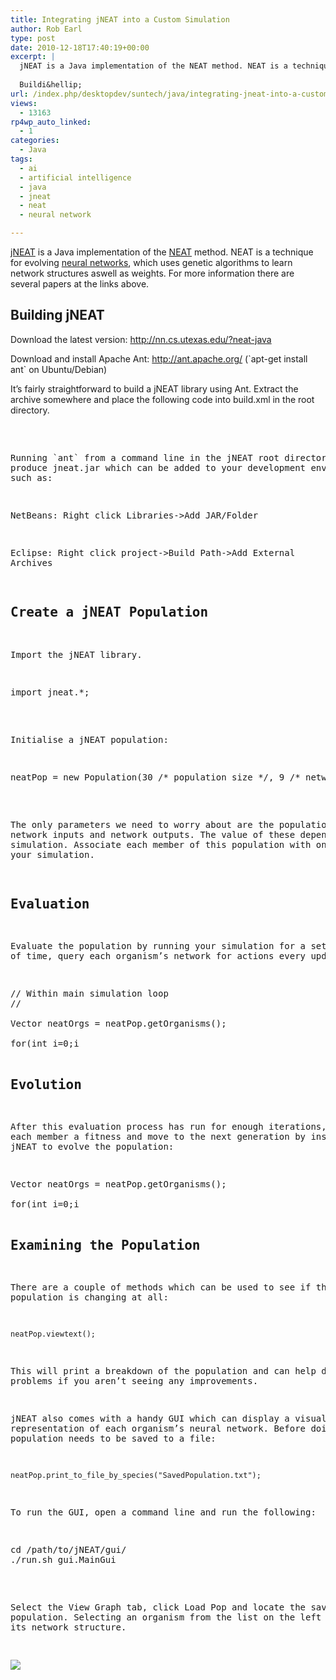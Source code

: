 ```yaml
---
title: Integrating jNEAT into a Custom Simulation
author: Rob Earl
type: post
date: 2010-12-18T17:40:19+00:00
excerpt: |
  jNEAT is a Java implementation of the NEAT method. NEAT is a technique for evolving neural networks, which uses genetic algorithms to learn network structures aswell as weights. For more information there are several papers at the links above.
  
  Buildi&hellip;
url: /index.php/desktopdev/suntech/java/integrating-jneat-into-a-custom-simulati/
views:
  - 13163
rp4wp_auto_linked:
  - 1
categories:
  - Java
tags:
  - ai
  - artificial intelligence
  - java
  - jneat
  - neat
  - neural network

---
```

[jNEAT][1] is a Java implementation of the [NEAT][2] method. NEAT is a technique for evolving [neural networks][3], which uses genetic algorithms to learn network structures aswell as weights. For more information there are several papers at the links above.

## Building jNEAT

Download the latest version: http://nn.cs.utexas.edu/?neat-java
  
Download and install Apache Ant: http://ant.apache.org/ (\`apt-get install ant\` on Ubuntu/Debian)

It&#8217;s fairly straightforward to build a jNEAT library using Ant. Extract the archive somewhere and place the following code into build.xml in the root directory.

<pre><project name="jneat" default="jar" basedir="."&gt;
  <property name="src" value="."/&gt;

  <target name="compile"&gt;
    <javac srcdir="${src}"/&gt;
  </target&gt;

  <target name="compile-debug"&gt;
    <javac debug="on" srcdir="${src}"/&gt;
  </target&gt;

  <target name="jar" depends="compile"&gt;
    <jar jarfile="jneat.jar" basedir="${src}"&gt;
       <include name="gui/*.class"/&gt;
       <include name="jneat/*.class"/&gt;
       <include name="jNeatCommon/*.class"/&gt;
       <include name="log/*.class"/&gt;
    </jar&gt;
  </target&gt;
</project&gt;</pre>

Running \`ant\` from a command line in the jNEAT root directory will produce jneat.jar which can be added to your development environment such as:

NetBeans: Right click Libraries->Add JAR/Folder
  
Eclipse: Right click project->Build Path->Add External Archives

## Create a jNEAT Population

Import the jNEAT library.

<pre>import jneat.*;</pre>

Initialise a jNEAT population:

<pre>neatPop = new Population(30 /* population size */, 9 /* network inputs */ , 2 /* network outputs */, 5 /* max index of nodes */, true /* recurrent */, 0.5 /* probability of connecting two nodes */ );</pre>

The only parameters we need to worry about are the population size, network inputs and network outputs. The value of these depend on the simulation. Associate each member of this population with one member of your simulation.

## Evaluation

Evaluate the population by running your simulation for a set period of time, query each organism&#8217;s network for actions every update.

<pre>// Within main simulation loop
//

Vector neatOrgs = neatPop.getOrganisms();

for(int i=0;i<neatOrgs.size();i++)
{
  // Extract the neural network from the jNEAT organism.
  Network brain = ((Organism)neatOrgs.get(i)).getNet();

  double inputs[] = new double[numInputs+1];
  inputs[numInputs] = -1.0; // Bias
  
  // Populate the rest of "inputs" from this organism's status in the simulation.
  //
  //

  // Load these inputs into the neural network.
  brain.load_sensors(inputs);

  int net_depth = brain.max_depth();
  // first activate from sensor to next layer....
  brain.activate();

  // next activate each layer until the last level is reached
  for (int relax = 0; relax <= net_depth; relax++)
  {
      brain.activate();
  }
        
  // Retrieve outputs from the final layer.
  double output1 = ((NNode) brain.getOutputs().elementAt(0)).getActivation(); 
  double output2 = ((NNode) brain.getOutputs().elementAt(1)).getActivation();

  // Use the outputs to modify the associated member of the population.
  //
  //

}</pre>

## Evolution

After this evaluation process has run for enough iterations, assign each member a fitness and move to the next generation by instructing jNEAT to evolve the population:

<pre>Vector neatOrgs = neatPop.getOrganisms();

for(int i=0;i<neatOrgs.size();i++)
{
  // Assign each organism a "fitness". A measure of how well the organism performed since the last evolution.
  ((Organism)neatOrgs.get(i)).setFitness(fitness);
}

neatPop.epoch(generation++); // Evolve the population and increment the generation.</pre>

## Examining the Population

There are a couple of methods which can be used to see if the population is changing at all:

<code class="codespan">neatPop.viewtext();</code>

This will print a breakdown of the population and can help diagnose problems if you aren&#8217;t seeing any improvements.

jNEAT also comes with a handy GUI which can display a visual representation of each organism&#8217;s neural network. Before doing this the population needs to be saved to a file:

<code class="codespan">neatPop.print_to_file_by_species("SavedPopulation.txt");</code>

To run the GUI, open a command line and run the following:

<pre>cd /path/to/jNEAT/gui/
./run.sh gui.MainGui</pre>

Select the View Graph tab, click Load Pop and locate the saved population. Selecting an organism from the list on the left will display its network structure.

![][4]

 [1]: http://nn.cs.utexas.edu/?neat-java
 [2]: http://nn.cs.utexas.edu/?neat
 [3]: http://en.wikipedia.org/wiki/Artificial_neural_network
 [4]: /wp-content/uploads/users/robearl/jNEATGUI.png ""